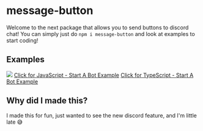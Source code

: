 # message-button

Welcome to the next package that allows you to send buttons to discord chat!
You can simply just do `npm i message-button` and look at examples to start coding!

## Examples
![](https://github.com/xMercyTheDeveloper/message-button/blob/master/examples/start-a-bot.png)
[Click for JavaScript - Start A Bot Example](https://github.com/xMercyTheDeveloper/message-button/blob/master/examples/start-a-bot.js)
[Click for TypeScript - Start A Bot Example](https://github.com/xMercyTheDeveloper/message-button/blob/master/examples/start-a-bot.ts)

## Why did I made this?
I made this for fun, just wanted to see the new discord feature, and I'm little late 😅